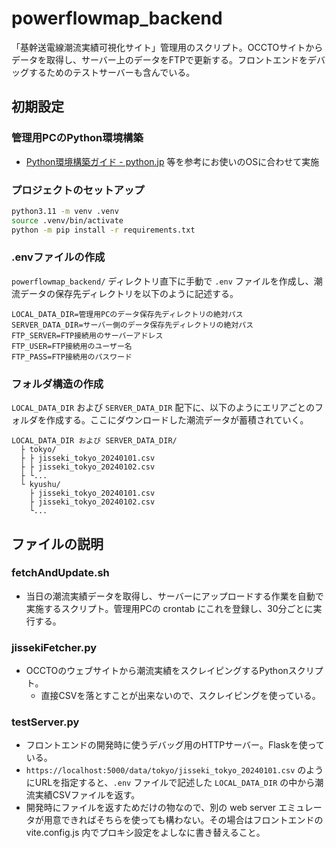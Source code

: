 # powerflowmap_backend

「基幹送電線潮流実績可視化サイト」管理用のスクリプト。OCCTOサイトからデータを取得し、サーバー上のデータをFTPで更新する。フロントエンドをデバッグするためのテストサーバーも含んでいる。

## 初期設定

### 管理用PCのPython環境構築

- [Python環境構築ガイド - python.jp](https://www.python.jp/install/install.html) 等を参考にお使いのOSに合わせて実施

### プロジェクトのセットアップ

```sh
python3.11 -m venv .venv
source .venv/bin/activate
python -m pip install -r requirements.txt
```

### .envファイルの作成

`powerflowmap_backend/` ディレクトリ直下に手動で `.env` ファイルを作成し、潮流データの保存先ディレクトリを以下のように記述する。

```
LOCAL_DATA_DIR=管理用PCのデータ保存先ディレクトリの絶対パス
SERVER_DATA_DIR=サーバー側のデータ保存先ディレクトリの絶対パス
FTP_SERVER=FTP接続用のサーバーアドレス
FTP_USER=FTP接続用のユーザー名
FTP_PASS=FTP接続用のパスワード
```

### フォルダ構造の作成

`LOCAL_DATA_DIR` および `SERVER_DATA_DIR` 配下に、以下のようにエリアごとのフォルダを作成する。ここにダウンロードした潮流データが蓄積されていく。

```
LOCAL_DATA_DIR および SERVER_DATA_DIR/
  ├ tokyo/
  ├ ├ jisseki_tokyo_20240101.csv
  ├ ├ jisseki_tokyo_20240102.csv
  ├ └...
  └ kyushu/
    ├ jisseki_tokyo_20240101.csv
    ├ jisseki_tokyo_20240102.csv
    └...
```

## ファイルの説明

### fetchAndUpdate.sh

- 当日の潮流実績データを取得し、サーバーにアップロードする作業を自動で実施するスクリプト。管理用PCの crontab にこれを登録し、30分ごとに実行する。

### jissekiFetcher.py

- OCCTOのウェブサイトから潮流実績をスクレイピングするPythonスクリプト。
  - 直接CSVを落とすことが出来ないので、スクレイピングを使っている。

### testServer.py

- フロントエンドの開発時に使うデバッグ用のHTTPサーバー。Flaskを使っている。
- `https://localhost:5000/data/tokyo/jisseki_tokyo_20240101.csv` のようにURLを指定すると、`.env` ファイルで記述した `LOCAL_DATA_DIR` の中から潮流実績CSVファイルを返す。
- 開発時にファイルを返すためだけの物なので、別の web server エミュレータが用意できればそちらを使っても構わない。その場合はフロントエンドの vite.config.js 内でプロキシ設定をよしなに書き替えること。
